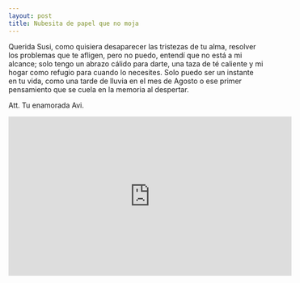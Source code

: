 ```yaml
---
layout: post
title: Nubesita de papel que no moja
---
```


Querida Susi, como quisiera desaparecer las tristezas de tu alma, resolver los problemas que te afligen, pero no puedo, entendí que no está a mi alcance; solo tengo un abrazo cálido para darte, una taza de té caliente y mi hogar como refugio para cuando lo necesites. Solo puedo ser un instante en tu vida, como una tarde de lluvia en el mes de Agosto o ese primer pensamiento que se cuela en la memoria al despertar. 

Att. Tu enamorada Avi.

<iframe width="560" height="315" src="https://www.youtube.com/embed/ksiY_0HO-2o" frameborder="0" allow="accelerometer; allow="autoplay"; encrypted-media; gyroscope; picture-in-picture" allowfullscreen></iframe>

